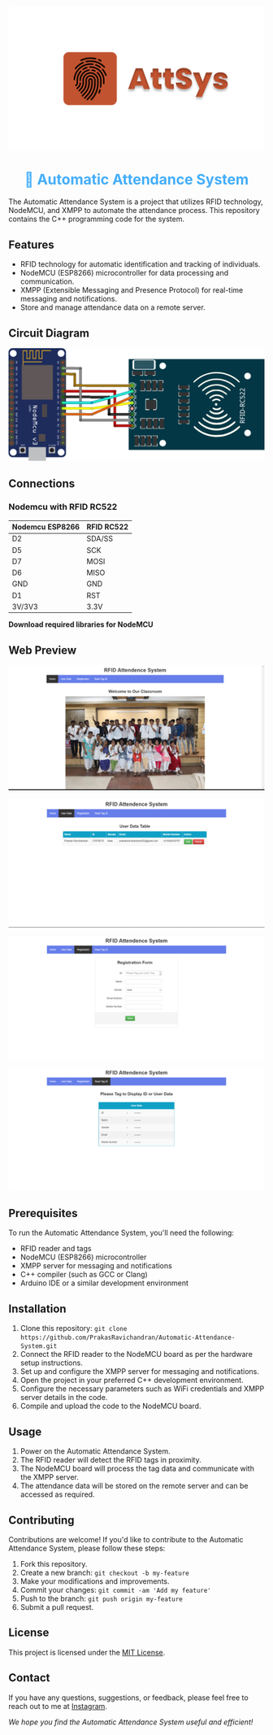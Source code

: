 <img align="center" src="https://github.com/PrakasRavichandran/PrakasRavichandran/blob/main/logo/att.png">
<h1 align="center" style="color: #44AEFB;">🐾   Automatic Attendance System</h1>

The Automatic Attendance System is a project that utilizes RFID technology, NodeMCU, and XMPP to automate the attendance process. This repository contains the C++ programming code for the system.

## Features

- RFID technology for automatic identification and tracking of individuals.
- NodeMCU (ESP8266) microcontroller for data processing and communication.
- XMPP (Extensible Messaging and Presence Protocol) for real-time messaging and notifications.
- Store and manage attendance data on a remote server.

## Circuit Diagram

![Circuit Diagram](circuit.png)

## Connections

### Nodemcu with RFID RC522

| Nodemcu ESP8266 | RFID RC522 |
| --------------- | ---------- |
| D2              | SDA/SS     |
| D5              | SCK        |
| D7              | MOSI       |
| D6              | MISO       |
| GND             | GND        |
| D1              | RST        |
| 3V/3V3          | 3.3V       |


**Download required libraries for NodeMCU**

## Web Preview

![Attendance](A1.png)

![Attendance](A2.png)

![Attendance](A3.png)

![Attendance](A4.png)

## Prerequisites

To run the Automatic Attendance System, you'll need the following:

- RFID reader and tags
- NodeMCU (ESP8266) microcontroller
- XMPP server for messaging and notifications
- C++ compiler (such as GCC or Clang)
- Arduino IDE or a similar development environment

## Installation

1. Clone this repository: `git clone https://github.com/PrakasRavichandran/Automatic-Attendance-System.git`
2. Connect the RFID reader to the NodeMCU board as per the hardware setup instructions.
3. Set up and configure the XMPP server for messaging and notifications.
4. Open the project in your preferred C++ development environment.
5. Configure the necessary parameters such as WiFi credentials and XMPP server details in the code.
6. Compile and upload the code to the NodeMCU board.

## Usage

1. Power on the Automatic Attendance System.
2. The RFID reader will detect the RFID tags in proximity.
3. The NodeMCU board will process the tag data and communicate with the XMPP server.
4. The attendance data will be stored on the remote server and can be accessed as required.

## Contributing

Contributions are welcome! If you'd like to contribute to the Automatic Attendance System, please follow these steps:

1. Fork this repository.
2. Create a new branch: `git checkout -b my-feature`
3. Make your modifications and improvements.
4. Commit your changes: `git commit -am 'Add my feature'`
5. Push to the branch: `git push origin my-feature`
6. Submit a pull request.

## License

This project is licensed under the [MIT License](LICENSE).

## Contact

If you have any questions, suggestions, or feedback, please feel free to reach out to me at [Instagram](https://www.instagram.com/prakashravichandrann/).

*We hope you find the Automatic Attendance System useful and efficient!*

